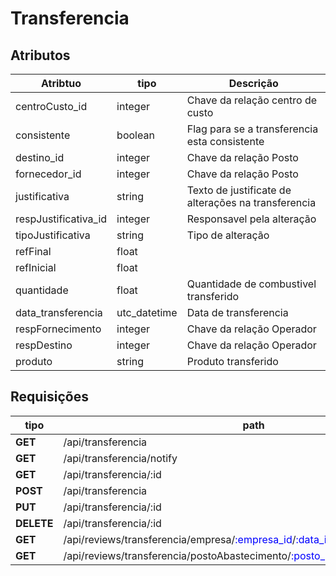 # Transferencia

## Atributos

| Atribtuo             | tipo         | Descrição                                           |
| -------------------- | ------------ | --------------------------------------------------- |
| centroCusto_id       | integer      | Chave da relação centro de custo                    |
| consistente          | boolean      | Flag para se a transferencia esta consistente       |
| destino_id           | integer      | Chave da relação Posto                              |
| fornecedor_id        | integer      | Chave da relação Posto                              |
| justificativa        | string       | Texto de justificate de alterações na transferencia |
| respJustificativa_id | integer      | Responsavel pela alteração                          |
| tipoJustificativa    | string       | Tipo de alteração                                   |
| refFinal             | float        |                                                     |
| refInicial           | float        |                                                     |
| quantidade           | float        | Quantidade de combustivel transferido               |
| data_transferencia   | utc_datetime | Data de transferencia                               |
| respFornecimento     | integer      | Chave da relação Operador                           |
| respDestino          | integer      | Chave da relação Operador                           |
| produto              | string       | Produto transferido                                 |

## Requisições 

| tipo       | path                                                         | retorno |
| ---------- | ------------------------------------------------------------ | ------- |
| **GET**    | /api/transferencia                                           |         |
| **GET**    | /api/transferencia/notify                                    |         |
| **GET**    | /api/transferencia/:id                                       |         |
| **POST**   | /api/transferencia                                           |         |
| **PUT**    | /api/transferencia/:id                                       |         |
| **DELETE** | /api/transferencia/:id                                       |         |
| **GET**    | /api/reviews/transferencia/empresa/<span style="color:blue">:empresa_id</span>/<span style="color:blue">:data_inicial</span>/<span style="color:blue">:data_final</span> |         |
| **GET**    | /api/reviews/transferencia/postoAbastecimento/<span style="color:blue">:posto_id</span>/<span style="color:blue">:data_inicial</span>/<span style="color:blue">:data_final</span> |         |

